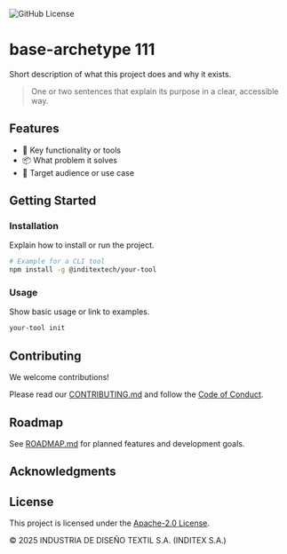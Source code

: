 <!--
SPDX-FileCopyrightText: 2025 INDUSTRIA DE DISEÑO TEXTIL S.A. (INDITEX S.A.)

SPDX-License-Identifier: Apache-2.0
-->

<!-- Add relevant badges here -->
![GitHub License](https://img.shields.io/github/license/InditexTech/base-archetype)

# base-archetype 111

Short description of what this project does and why it exists.

> One or two sentences that explain its purpose in a clear, accessible way.

<!-- Add video/image/demo here -->

## Features

- 🔧 Key functionality or tools
- 📦 What problem it solves
- 🚀 Target audience or use case

## Getting Started

### Installation

Explain how to install or run the project.

```bash
# Example for a CLI tool
npm install -g @inditextech/your-tool
```

### Usage

Show basic usage or link to examples.

```bash
your-tool init
```

## Contributing

We welcome contributions!

Please read our [CONTRIBUTING.md](./CONTRIBUTING.md) and follow the [Code of Conduct](./CODE_OF_CONDUCT.md).

## Roadmap

See [ROADMAP.md](./ROADMAP.md) for planned features and development goals.

<!-- or -->

## Acknowledgments

<!-- Mention any projects used as inspiration, key dependencies... -->

## License

This project is licensed under the [Apache-2.0 License](./LICENSE).

© 2025 INDUSTRIA DE DISEÑO TEXTIL S.A. (INDITEX S.A.)

